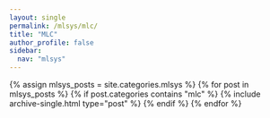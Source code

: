 ```yaml
---
layout: single
permalink: /mlsys/mlc/
title: "MLC"
author_profile: false
sidebar:
  nav: "mlsys"
---
```


{% assign mlsys_posts = site.categories.mlsys %}
{% for post in mlsys_posts %}
  {% if post.categories contains "mlc" %}
    {% include archive-single.html type="post" %}
  {% endif %}
{% endfor %}
